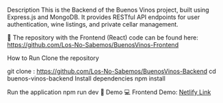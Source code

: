 Description
This is the Backend of the Buenos Vinos project, built using Express.js and MongoDB.
It provides RESTful API endpoints for user authentication, wine listings, and private cellar management.

🔗 The repository with the Frontend (React) code can be found here: https://github.com/Los-No-Sabemos/BuenosVinos-Frontend

How to Run 
Clone the repository


git clone : https://github.com/Los-No-Sabemos/BuenosVinos-Backend
cd buenos-vinos-backend
Install dependencies
npm install

Run the application
npm run dev
🚀 Demo
💻 Frontend Demo: [Netlify Link](https://buenosvinos.netlify.app/)